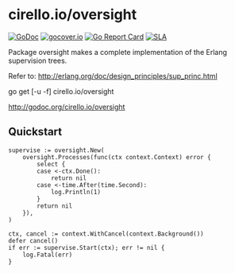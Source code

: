 # cirello.io/oversight

[![GoDoc](https://godoc.org/cirello.io/oversight?status.svg)](https://godoc.org/cirello.io/oversight)
[![gocover.io](https://gocover.io/_badge/cirello.io/oversight)](https://gocover.io/cirello.io/oversight)
[![Go Report Card](https://goreportcard.com/badge/github.com/cirello-io/oversight)](https://goreportcard.com/report/github.com/cirello-io/oversight)
[![SLA](https://img.shields.io/badge/SLA-95%25-brightgreen.svg)](https://github.com/cirello-io/public/blob/master/SLA.md)

Package oversight makes a complete implementation of the Erlang supervision
trees.

Refer to: http://erlang.org/doc/design_principles/sup_princ.html

go get [-u -f] cirello.io/oversight

http://godoc.org/cirello.io/oversight


## Quickstart
```
supervise := oversight.New(
	oversight.Processes(func(ctx context.Context) error {
		select {
		case <-ctx.Done():
			return nil
		case <-time.After(time.Second):
			log.Println(1)
		}
		return nil
	}),
)

ctx, cancel := context.WithCancel(context.Background())
defer cancel()
if err := supervise.Start(ctx); err != nil {
	log.Fatal(err)
}
```